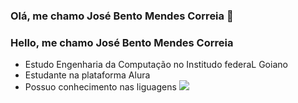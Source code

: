 ### Olá, me chamo José Bento Mendes Correia 👋
### Hello, me chamo José Bento Mendes Correia

- Estudo Engenharia da Computação no Institudo federaL Goiano
- Estudante na plataforma Alura
- Possuo conhecimento nas liguagens
  <img src="https://cdn.jsdelivr.net/gh/devicons/devicon@latest/icons/javascript/javascript-original.svg" />
          
